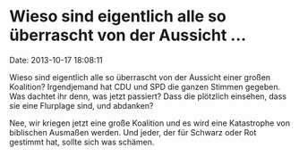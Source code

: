 Wieso sind eigentlich alle so überrascht von der Aussicht \...
==============================================================

Date: 2013-10-17 18:08:11

Wieso sind eigentlich alle so überrascht von der Aussicht einer großen
Koalition? Irgendjemand hat CDU und SPD die ganzen Stimmen gegeben. Was
dachtet ihr denn, was jetzt passiert? Dass die plötzlich einsehen, dass
sie eine Flurplage sind, und abdanken?

Nee, wir kriegen jetzt eine große Koalition und es wird eine Katastrophe
von biblischen Ausmaßen werden. Und jeder, der für Schwarz oder Rot
gestimmt hat, sollte sich was schämen.
